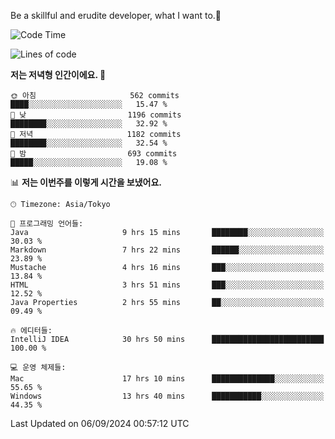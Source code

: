 Be a skillful and erudite developer, what I want to.👶

<!--START_SECTION:waka-->
![Code Time](http://img.shields.io/badge/Code%20Time-1%2C243%20hrs%2026%20mins-blue)

![Lines of code](https://img.shields.io/badge/%EC%A0%80%EB%8A%94%20%EC%97%AC%ED%83%9C%EA%B9%8C%EC%A7%80%20-2.7%20million%20%EC%A4%84%EC%9D%98%20%EC%BD%94%EB%93%9C%EB%A5%BC%20%EC%9E%91%EC%84%B1%ED%96%88%EC%96%B4%EC%9A%94.-blue)

**저는 저녁형 인간이에요. 🦉** 

```text
🌞 아침                     562 commits         ████░░░░░░░░░░░░░░░░░░░░░   15.47 % 
🌆 낮　                     1196 commits        ████████░░░░░░░░░░░░░░░░░   32.92 % 
🌃 저녁                     1182 commits        ████████░░░░░░░░░░░░░░░░░   32.54 % 
🌙 밤　                     693 commits         █████░░░░░░░░░░░░░░░░░░░░   19.08 % 
```


📊 **저는 이번주를 이렇게 시간을 보냈어요.** 

```text
🕑︎ Timezone: Asia/Tokyo

💬 프로그래밍 언어들: 
Java                     9 hrs 15 mins       ████████░░░░░░░░░░░░░░░░░   30.03 % 
Markdown                 7 hrs 22 mins       ██████░░░░░░░░░░░░░░░░░░░   23.89 % 
Mustache                 4 hrs 16 mins       ███░░░░░░░░░░░░░░░░░░░░░░   13.84 % 
HTML                     3 hrs 51 mins       ███░░░░░░░░░░░░░░░░░░░░░░   12.52 % 
Java Properties          2 hrs 55 mins       ██░░░░░░░░░░░░░░░░░░░░░░░   09.49 % 

🔥 에디터들: 
IntelliJ IDEA            30 hrs 50 mins      █████████████████████████   100.00 % 

💻 운영 체제들: 
Mac                      17 hrs 10 mins      ██████████████░░░░░░░░░░░   55.65 % 
Windows                  13 hrs 40 mins      ███████████░░░░░░░░░░░░░░   44.35 % 
```


 Last Updated on 06/09/2024 00:57:12 UTC
<!--END_SECTION:waka-->
